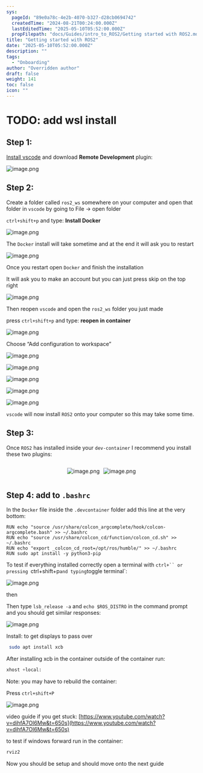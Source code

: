 ```yaml
---
sys:
  pageId: "89e0a78c-4e2b-4070-b327-d28cb0694742"
  createdTime: "2024-08-21T00:24:00.000Z"
  lastEditedTime: "2025-05-10T05:52:00.000Z"
  propFilepath: "docs/Guides/intro_to_ROS2/Getting started with ROS2.md"
title: "Getting started with ROS2"
date: "2025-05-10T05:52:00.000Z"
description: ""
tags:
  - "Onboarding"
author: "Overridden author"
draft: false
weight: 141
toc: false
icon: ""
---
```


# TODO: add wsl install

## Step 1:

[Install vscode](https://code.visualstudio.com/download) and download **Remote Development** plugin:

![image.png](https://prod-files-secure.s3.us-west-2.amazonaws.com/d518164a-d88e-44d1-a4ee-3adb3bd8bce0/efb52993-1881-4a40-b95e-6f020334f022/image.png?X-Amz-Algorithm=AWS4-HMAC-SHA256&X-Amz-Content-Sha256=UNSIGNED-PAYLOAD&X-Amz-Credential=ASIAZI2LB466YJIDDMGJ%2F20250613%2Fus-west-2%2Fs3%2Faws4_request&X-Amz-Date=20250613T004252Z&X-Amz-Expires=3600&X-Amz-Security-Token=IQoJb3JpZ2luX2VjEB8aCXVzLXdlc3QtMiJGMEQCIDW8vzG39YViNTlH4NxoDkykQp6yYzdnpoV97r%2FKQhtuAiBJnvekfU2W4anIhYeVV67cWYfPMt%2FY2moZQi8PvJL6uCqIBAj4%2F%2F%2F%2F%2F%2F%2F%2F%2F%2F8BEAAaDDYzNzQyMzE4MzgwNSIMpCo%2BO0%2B%2Fky4oouQZKtwDuiitdLxpRODwQ6Lb0SZDpxnAcm5HxbItl4%2FSWr%2FIYQtCeXHFD402GI2ZiKWGtAS61Xk08eykOoQHDz1LOrK99xaCe2231fBlyjmVHOXRSWYYfcvrzyCq68Sm%2BX%2FZDUeUjWed0XtDePDxWUm%2BHcpWdhkcxnYbQ6l4X4LEet4j5cPARJzQ%2BJfqOJPru%2F2x5CkpZi3ii0VtuhuWJ5t%2Bo1BvHefAeQQqYc%2Fxa6wx9HR68Y%2BRar1F%2F4JLCMtG%2BC9kE1vGm351aHmcJ%2BsD6AUH7FczWQ64lqQ3cERak%2Fv2Sck%2FvbziD4EFY6nwqgz3XOApSRi3ARezrqfT%2FHEm%2F%2FusPZf1dBtx7fZv9fe27Hp9Dyd4UAdsmRTroqEygzZdbV%2B51XTcnGP1miv1Uvi%2FPXLt0%2Fz0PogTj8GdUfWpUHjvGRlDoCjV50eAt83ZHCxrl26cmbhSomkwQMYen0DQCi1%2FyXppLhNWr1b%2Bfkm51UouKC%2FeUX0xO3gdl5cXJABoih%2FkfUfIarqjbgR2fMyKW9Ag2HKPJsWWJynv0i71GpHXIuEpV48uYPrXgbEMJz0dOAqhgKf99KvfvElkM53bLGPPhVoxnQT2m9T4XL1DfzpwUHT5Cerpi5OEMOJ3fFaNx88w1butwgY6pgEKpdb5yqP7tBvw8y1gaCjPucpg9tJOAhQyP0CzRtxDuH6Ucu37AOy2DRWNq7WY8z9PEJrqm1am0qeainSuU%2B3PWN4N3ijsd9AGR8NxOX2hbvVSldzDghVmf%2B593%2FGDx5qj3UKLHTz2ygYX5vij4KXlK%2BQILHfGmzKF699yPvmBQidEdhycKUoLfwW4pol7Sz%2B09UWAAPhh8BgCbZUBtIS1Ff8Hqmtg&X-Amz-Signature=cc6069e76cf6d270d26cd6cc68dee93a53efca438a3c1d3e98d54f3ec90c798a&X-Amz-SignedHeaders=host&x-amz-checksum-mode=ENABLED&x-id=GetObject)

## Step 2:

Create a folder called `ros2_ws` somewhere on your computer and open that folder in `vscode` by going to File → open folder 

`ctrl+shift+p` and type: **Install Docker**

![image.png](https://prod-files-secure.s3.us-west-2.amazonaws.com/d518164a-d88e-44d1-a4ee-3adb3bd8bce0/2269dc0e-1cd5-47ff-bceb-c04ad9b2eab0/image.png?X-Amz-Algorithm=AWS4-HMAC-SHA256&X-Amz-Content-Sha256=UNSIGNED-PAYLOAD&X-Amz-Credential=ASIAZI2LB466YJIDDMGJ%2F20250613%2Fus-west-2%2Fs3%2Faws4_request&X-Amz-Date=20250613T004252Z&X-Amz-Expires=3600&X-Amz-Security-Token=IQoJb3JpZ2luX2VjEB8aCXVzLXdlc3QtMiJGMEQCIDW8vzG39YViNTlH4NxoDkykQp6yYzdnpoV97r%2FKQhtuAiBJnvekfU2W4anIhYeVV67cWYfPMt%2FY2moZQi8PvJL6uCqIBAj4%2F%2F%2F%2F%2F%2F%2F%2F%2F%2F8BEAAaDDYzNzQyMzE4MzgwNSIMpCo%2BO0%2B%2Fky4oouQZKtwDuiitdLxpRODwQ6Lb0SZDpxnAcm5HxbItl4%2FSWr%2FIYQtCeXHFD402GI2ZiKWGtAS61Xk08eykOoQHDz1LOrK99xaCe2231fBlyjmVHOXRSWYYfcvrzyCq68Sm%2BX%2FZDUeUjWed0XtDePDxWUm%2BHcpWdhkcxnYbQ6l4X4LEet4j5cPARJzQ%2BJfqOJPru%2F2x5CkpZi3ii0VtuhuWJ5t%2Bo1BvHefAeQQqYc%2Fxa6wx9HR68Y%2BRar1F%2F4JLCMtG%2BC9kE1vGm351aHmcJ%2BsD6AUH7FczWQ64lqQ3cERak%2Fv2Sck%2FvbziD4EFY6nwqgz3XOApSRi3ARezrqfT%2FHEm%2F%2FusPZf1dBtx7fZv9fe27Hp9Dyd4UAdsmRTroqEygzZdbV%2B51XTcnGP1miv1Uvi%2FPXLt0%2Fz0PogTj8GdUfWpUHjvGRlDoCjV50eAt83ZHCxrl26cmbhSomkwQMYen0DQCi1%2FyXppLhNWr1b%2Bfkm51UouKC%2FeUX0xO3gdl5cXJABoih%2FkfUfIarqjbgR2fMyKW9Ag2HKPJsWWJynv0i71GpHXIuEpV48uYPrXgbEMJz0dOAqhgKf99KvfvElkM53bLGPPhVoxnQT2m9T4XL1DfzpwUHT5Cerpi5OEMOJ3fFaNx88w1butwgY6pgEKpdb5yqP7tBvw8y1gaCjPucpg9tJOAhQyP0CzRtxDuH6Ucu37AOy2DRWNq7WY8z9PEJrqm1am0qeainSuU%2B3PWN4N3ijsd9AGR8NxOX2hbvVSldzDghVmf%2B593%2FGDx5qj3UKLHTz2ygYX5vij4KXlK%2BQILHfGmzKF699yPvmBQidEdhycKUoLfwW4pol7Sz%2B09UWAAPhh8BgCbZUBtIS1Ff8Hqmtg&X-Amz-Signature=a852146164defdcc93f047c4309b965c795e531fa055fc526602a812d2f59c49&X-Amz-SignedHeaders=host&x-amz-checksum-mode=ENABLED&x-id=GetObject)

The `Docker` install will take sometime and at the end it will ask you to restart

![image.png](https://prod-files-secure.s3.us-west-2.amazonaws.com/d518164a-d88e-44d1-a4ee-3adb3bd8bce0/ed233f78-be33-4b1f-b89c-9c346c0e961e/image.png?X-Amz-Algorithm=AWS4-HMAC-SHA256&X-Amz-Content-Sha256=UNSIGNED-PAYLOAD&X-Amz-Credential=ASIAZI2LB466YJIDDMGJ%2F20250613%2Fus-west-2%2Fs3%2Faws4_request&X-Amz-Date=20250613T004252Z&X-Amz-Expires=3600&X-Amz-Security-Token=IQoJb3JpZ2luX2VjEB8aCXVzLXdlc3QtMiJGMEQCIDW8vzG39YViNTlH4NxoDkykQp6yYzdnpoV97r%2FKQhtuAiBJnvekfU2W4anIhYeVV67cWYfPMt%2FY2moZQi8PvJL6uCqIBAj4%2F%2F%2F%2F%2F%2F%2F%2F%2F%2F8BEAAaDDYzNzQyMzE4MzgwNSIMpCo%2BO0%2B%2Fky4oouQZKtwDuiitdLxpRODwQ6Lb0SZDpxnAcm5HxbItl4%2FSWr%2FIYQtCeXHFD402GI2ZiKWGtAS61Xk08eykOoQHDz1LOrK99xaCe2231fBlyjmVHOXRSWYYfcvrzyCq68Sm%2BX%2FZDUeUjWed0XtDePDxWUm%2BHcpWdhkcxnYbQ6l4X4LEet4j5cPARJzQ%2BJfqOJPru%2F2x5CkpZi3ii0VtuhuWJ5t%2Bo1BvHefAeQQqYc%2Fxa6wx9HR68Y%2BRar1F%2F4JLCMtG%2BC9kE1vGm351aHmcJ%2BsD6AUH7FczWQ64lqQ3cERak%2Fv2Sck%2FvbziD4EFY6nwqgz3XOApSRi3ARezrqfT%2FHEm%2F%2FusPZf1dBtx7fZv9fe27Hp9Dyd4UAdsmRTroqEygzZdbV%2B51XTcnGP1miv1Uvi%2FPXLt0%2Fz0PogTj8GdUfWpUHjvGRlDoCjV50eAt83ZHCxrl26cmbhSomkwQMYen0DQCi1%2FyXppLhNWr1b%2Bfkm51UouKC%2FeUX0xO3gdl5cXJABoih%2FkfUfIarqjbgR2fMyKW9Ag2HKPJsWWJynv0i71GpHXIuEpV48uYPrXgbEMJz0dOAqhgKf99KvfvElkM53bLGPPhVoxnQT2m9T4XL1DfzpwUHT5Cerpi5OEMOJ3fFaNx88w1butwgY6pgEKpdb5yqP7tBvw8y1gaCjPucpg9tJOAhQyP0CzRtxDuH6Ucu37AOy2DRWNq7WY8z9PEJrqm1am0qeainSuU%2B3PWN4N3ijsd9AGR8NxOX2hbvVSldzDghVmf%2B593%2FGDx5qj3UKLHTz2ygYX5vij4KXlK%2BQILHfGmzKF699yPvmBQidEdhycKUoLfwW4pol7Sz%2B09UWAAPhh8BgCbZUBtIS1Ff8Hqmtg&X-Amz-Signature=7518f97c086562c96ac61b849a82e648678dcc980de287821357326c4f8b1a20&X-Amz-SignedHeaders=host&x-amz-checksum-mode=ENABLED&x-id=GetObject)

Once you restart open `Docker` and finish the installation

It will ask you to make an account but you can just press skip on the top right

![image.png](https://prod-files-secure.s3.us-west-2.amazonaws.com/d518164a-d88e-44d1-a4ee-3adb3bd8bce0/21010ad9-1659-4fd9-9f59-9932a09b2a3d/image.png?X-Amz-Algorithm=AWS4-HMAC-SHA256&X-Amz-Content-Sha256=UNSIGNED-PAYLOAD&X-Amz-Credential=ASIAZI2LB466YJIDDMGJ%2F20250613%2Fus-west-2%2Fs3%2Faws4_request&X-Amz-Date=20250613T004252Z&X-Amz-Expires=3600&X-Amz-Security-Token=IQoJb3JpZ2luX2VjEB8aCXVzLXdlc3QtMiJGMEQCIDW8vzG39YViNTlH4NxoDkykQp6yYzdnpoV97r%2FKQhtuAiBJnvekfU2W4anIhYeVV67cWYfPMt%2FY2moZQi8PvJL6uCqIBAj4%2F%2F%2F%2F%2F%2F%2F%2F%2F%2F8BEAAaDDYzNzQyMzE4MzgwNSIMpCo%2BO0%2B%2Fky4oouQZKtwDuiitdLxpRODwQ6Lb0SZDpxnAcm5HxbItl4%2FSWr%2FIYQtCeXHFD402GI2ZiKWGtAS61Xk08eykOoQHDz1LOrK99xaCe2231fBlyjmVHOXRSWYYfcvrzyCq68Sm%2BX%2FZDUeUjWed0XtDePDxWUm%2BHcpWdhkcxnYbQ6l4X4LEet4j5cPARJzQ%2BJfqOJPru%2F2x5CkpZi3ii0VtuhuWJ5t%2Bo1BvHefAeQQqYc%2Fxa6wx9HR68Y%2BRar1F%2F4JLCMtG%2BC9kE1vGm351aHmcJ%2BsD6AUH7FczWQ64lqQ3cERak%2Fv2Sck%2FvbziD4EFY6nwqgz3XOApSRi3ARezrqfT%2FHEm%2F%2FusPZf1dBtx7fZv9fe27Hp9Dyd4UAdsmRTroqEygzZdbV%2B51XTcnGP1miv1Uvi%2FPXLt0%2Fz0PogTj8GdUfWpUHjvGRlDoCjV50eAt83ZHCxrl26cmbhSomkwQMYen0DQCi1%2FyXppLhNWr1b%2Bfkm51UouKC%2FeUX0xO3gdl5cXJABoih%2FkfUfIarqjbgR2fMyKW9Ag2HKPJsWWJynv0i71GpHXIuEpV48uYPrXgbEMJz0dOAqhgKf99KvfvElkM53bLGPPhVoxnQT2m9T4XL1DfzpwUHT5Cerpi5OEMOJ3fFaNx88w1butwgY6pgEKpdb5yqP7tBvw8y1gaCjPucpg9tJOAhQyP0CzRtxDuH6Ucu37AOy2DRWNq7WY8z9PEJrqm1am0qeainSuU%2B3PWN4N3ijsd9AGR8NxOX2hbvVSldzDghVmf%2B593%2FGDx5qj3UKLHTz2ygYX5vij4KXlK%2BQILHfGmzKF699yPvmBQidEdhycKUoLfwW4pol7Sz%2B09UWAAPhh8BgCbZUBtIS1Ff8Hqmtg&X-Amz-Signature=3757c25acc6002dcec3d5c0301e1621cd423b1c83e9e0a82be02a6b7993d6ca9&X-Amz-SignedHeaders=host&x-amz-checksum-mode=ENABLED&x-id=GetObject)

Then reopen `vscode` and open the `ros2_ws` folder you just made

press `ctrl+shift+p` and type: **reopen in container**

![image.png](https://prod-files-secure.s3.us-west-2.amazonaws.com/d518164a-d88e-44d1-a4ee-3adb3bd8bce0/4e93b8c2-41ad-488c-8095-c74205196118/image.png?X-Amz-Algorithm=AWS4-HMAC-SHA256&X-Amz-Content-Sha256=UNSIGNED-PAYLOAD&X-Amz-Credential=ASIAZI2LB466YJIDDMGJ%2F20250613%2Fus-west-2%2Fs3%2Faws4_request&X-Amz-Date=20250613T004252Z&X-Amz-Expires=3600&X-Amz-Security-Token=IQoJb3JpZ2luX2VjEB8aCXVzLXdlc3QtMiJGMEQCIDW8vzG39YViNTlH4NxoDkykQp6yYzdnpoV97r%2FKQhtuAiBJnvekfU2W4anIhYeVV67cWYfPMt%2FY2moZQi8PvJL6uCqIBAj4%2F%2F%2F%2F%2F%2F%2F%2F%2F%2F8BEAAaDDYzNzQyMzE4MzgwNSIMpCo%2BO0%2B%2Fky4oouQZKtwDuiitdLxpRODwQ6Lb0SZDpxnAcm5HxbItl4%2FSWr%2FIYQtCeXHFD402GI2ZiKWGtAS61Xk08eykOoQHDz1LOrK99xaCe2231fBlyjmVHOXRSWYYfcvrzyCq68Sm%2BX%2FZDUeUjWed0XtDePDxWUm%2BHcpWdhkcxnYbQ6l4X4LEet4j5cPARJzQ%2BJfqOJPru%2F2x5CkpZi3ii0VtuhuWJ5t%2Bo1BvHefAeQQqYc%2Fxa6wx9HR68Y%2BRar1F%2F4JLCMtG%2BC9kE1vGm351aHmcJ%2BsD6AUH7FczWQ64lqQ3cERak%2Fv2Sck%2FvbziD4EFY6nwqgz3XOApSRi3ARezrqfT%2FHEm%2F%2FusPZf1dBtx7fZv9fe27Hp9Dyd4UAdsmRTroqEygzZdbV%2B51XTcnGP1miv1Uvi%2FPXLt0%2Fz0PogTj8GdUfWpUHjvGRlDoCjV50eAt83ZHCxrl26cmbhSomkwQMYen0DQCi1%2FyXppLhNWr1b%2Bfkm51UouKC%2FeUX0xO3gdl5cXJABoih%2FkfUfIarqjbgR2fMyKW9Ag2HKPJsWWJynv0i71GpHXIuEpV48uYPrXgbEMJz0dOAqhgKf99KvfvElkM53bLGPPhVoxnQT2m9T4XL1DfzpwUHT5Cerpi5OEMOJ3fFaNx88w1butwgY6pgEKpdb5yqP7tBvw8y1gaCjPucpg9tJOAhQyP0CzRtxDuH6Ucu37AOy2DRWNq7WY8z9PEJrqm1am0qeainSuU%2B3PWN4N3ijsd9AGR8NxOX2hbvVSldzDghVmf%2B593%2FGDx5qj3UKLHTz2ygYX5vij4KXlK%2BQILHfGmzKF699yPvmBQidEdhycKUoLfwW4pol7Sz%2B09UWAAPhh8BgCbZUBtIS1Ff8Hqmtg&X-Amz-Signature=226012477827ff7f2eb38cbafde40015d630c39a77cd346104b1a4afe134d46a&X-Amz-SignedHeaders=host&x-amz-checksum-mode=ENABLED&x-id=GetObject)

Choose “Add configuration to workspace”

![image.png](https://prod-files-secure.s3.us-west-2.amazonaws.com/d518164a-d88e-44d1-a4ee-3adb3bd8bce0/9560b282-5060-4989-ba37-97e7b2c22476/image.png?X-Amz-Algorithm=AWS4-HMAC-SHA256&X-Amz-Content-Sha256=UNSIGNED-PAYLOAD&X-Amz-Credential=ASIAZI2LB466YJIDDMGJ%2F20250613%2Fus-west-2%2Fs3%2Faws4_request&X-Amz-Date=20250613T004252Z&X-Amz-Expires=3600&X-Amz-Security-Token=IQoJb3JpZ2luX2VjEB8aCXVzLXdlc3QtMiJGMEQCIDW8vzG39YViNTlH4NxoDkykQp6yYzdnpoV97r%2FKQhtuAiBJnvekfU2W4anIhYeVV67cWYfPMt%2FY2moZQi8PvJL6uCqIBAj4%2F%2F%2F%2F%2F%2F%2F%2F%2F%2F8BEAAaDDYzNzQyMzE4MzgwNSIMpCo%2BO0%2B%2Fky4oouQZKtwDuiitdLxpRODwQ6Lb0SZDpxnAcm5HxbItl4%2FSWr%2FIYQtCeXHFD402GI2ZiKWGtAS61Xk08eykOoQHDz1LOrK99xaCe2231fBlyjmVHOXRSWYYfcvrzyCq68Sm%2BX%2FZDUeUjWed0XtDePDxWUm%2BHcpWdhkcxnYbQ6l4X4LEet4j5cPARJzQ%2BJfqOJPru%2F2x5CkpZi3ii0VtuhuWJ5t%2Bo1BvHefAeQQqYc%2Fxa6wx9HR68Y%2BRar1F%2F4JLCMtG%2BC9kE1vGm351aHmcJ%2BsD6AUH7FczWQ64lqQ3cERak%2Fv2Sck%2FvbziD4EFY6nwqgz3XOApSRi3ARezrqfT%2FHEm%2F%2FusPZf1dBtx7fZv9fe27Hp9Dyd4UAdsmRTroqEygzZdbV%2B51XTcnGP1miv1Uvi%2FPXLt0%2Fz0PogTj8GdUfWpUHjvGRlDoCjV50eAt83ZHCxrl26cmbhSomkwQMYen0DQCi1%2FyXppLhNWr1b%2Bfkm51UouKC%2FeUX0xO3gdl5cXJABoih%2FkfUfIarqjbgR2fMyKW9Ag2HKPJsWWJynv0i71GpHXIuEpV48uYPrXgbEMJz0dOAqhgKf99KvfvElkM53bLGPPhVoxnQT2m9T4XL1DfzpwUHT5Cerpi5OEMOJ3fFaNx88w1butwgY6pgEKpdb5yqP7tBvw8y1gaCjPucpg9tJOAhQyP0CzRtxDuH6Ucu37AOy2DRWNq7WY8z9PEJrqm1am0qeainSuU%2B3PWN4N3ijsd9AGR8NxOX2hbvVSldzDghVmf%2B593%2FGDx5qj3UKLHTz2ygYX5vij4KXlK%2BQILHfGmzKF699yPvmBQidEdhycKUoLfwW4pol7Sz%2B09UWAAPhh8BgCbZUBtIS1Ff8Hqmtg&X-Amz-Signature=9d1570c1cdb20ace73c16c8f884c455a1007b8df0b29e27e65e6cf334dcb57da&X-Amz-SignedHeaders=host&x-amz-checksum-mode=ENABLED&x-id=GetObject)

![image.png](https://prod-files-secure.s3.us-west-2.amazonaws.com/d518164a-d88e-44d1-a4ee-3adb3bd8bce0/2ee63f81-886b-48e8-a553-dc6e5eac99e4/image.png?X-Amz-Algorithm=AWS4-HMAC-SHA256&X-Amz-Content-Sha256=UNSIGNED-PAYLOAD&X-Amz-Credential=ASIAZI2LB466YJIDDMGJ%2F20250613%2Fus-west-2%2Fs3%2Faws4_request&X-Amz-Date=20250613T004252Z&X-Amz-Expires=3600&X-Amz-Security-Token=IQoJb3JpZ2luX2VjEB8aCXVzLXdlc3QtMiJGMEQCIDW8vzG39YViNTlH4NxoDkykQp6yYzdnpoV97r%2FKQhtuAiBJnvekfU2W4anIhYeVV67cWYfPMt%2FY2moZQi8PvJL6uCqIBAj4%2F%2F%2F%2F%2F%2F%2F%2F%2F%2F8BEAAaDDYzNzQyMzE4MzgwNSIMpCo%2BO0%2B%2Fky4oouQZKtwDuiitdLxpRODwQ6Lb0SZDpxnAcm5HxbItl4%2FSWr%2FIYQtCeXHFD402GI2ZiKWGtAS61Xk08eykOoQHDz1LOrK99xaCe2231fBlyjmVHOXRSWYYfcvrzyCq68Sm%2BX%2FZDUeUjWed0XtDePDxWUm%2BHcpWdhkcxnYbQ6l4X4LEet4j5cPARJzQ%2BJfqOJPru%2F2x5CkpZi3ii0VtuhuWJ5t%2Bo1BvHefAeQQqYc%2Fxa6wx9HR68Y%2BRar1F%2F4JLCMtG%2BC9kE1vGm351aHmcJ%2BsD6AUH7FczWQ64lqQ3cERak%2Fv2Sck%2FvbziD4EFY6nwqgz3XOApSRi3ARezrqfT%2FHEm%2F%2FusPZf1dBtx7fZv9fe27Hp9Dyd4UAdsmRTroqEygzZdbV%2B51XTcnGP1miv1Uvi%2FPXLt0%2Fz0PogTj8GdUfWpUHjvGRlDoCjV50eAt83ZHCxrl26cmbhSomkwQMYen0DQCi1%2FyXppLhNWr1b%2Bfkm51UouKC%2FeUX0xO3gdl5cXJABoih%2FkfUfIarqjbgR2fMyKW9Ag2HKPJsWWJynv0i71GpHXIuEpV48uYPrXgbEMJz0dOAqhgKf99KvfvElkM53bLGPPhVoxnQT2m9T4XL1DfzpwUHT5Cerpi5OEMOJ3fFaNx88w1butwgY6pgEKpdb5yqP7tBvw8y1gaCjPucpg9tJOAhQyP0CzRtxDuH6Ucu37AOy2DRWNq7WY8z9PEJrqm1am0qeainSuU%2B3PWN4N3ijsd9AGR8NxOX2hbvVSldzDghVmf%2B593%2FGDx5qj3UKLHTz2ygYX5vij4KXlK%2BQILHfGmzKF699yPvmBQidEdhycKUoLfwW4pol7Sz%2B09UWAAPhh8BgCbZUBtIS1Ff8Hqmtg&X-Amz-Signature=7a7cd2bfa991959266e489d443eb37c2d221202c0422f73de1f70ce71ea9e6f6&X-Amz-SignedHeaders=host&x-amz-checksum-mode=ENABLED&x-id=GetObject)

![image.png](https://prod-files-secure.s3.us-west-2.amazonaws.com/d518164a-d88e-44d1-a4ee-3adb3bd8bce0/ae1580b2-b048-407e-aed9-b584224a7a04/image.png?X-Amz-Algorithm=AWS4-HMAC-SHA256&X-Amz-Content-Sha256=UNSIGNED-PAYLOAD&X-Amz-Credential=ASIAZI2LB466YJIDDMGJ%2F20250613%2Fus-west-2%2Fs3%2Faws4_request&X-Amz-Date=20250613T004252Z&X-Amz-Expires=3600&X-Amz-Security-Token=IQoJb3JpZ2luX2VjEB8aCXVzLXdlc3QtMiJGMEQCIDW8vzG39YViNTlH4NxoDkykQp6yYzdnpoV97r%2FKQhtuAiBJnvekfU2W4anIhYeVV67cWYfPMt%2FY2moZQi8PvJL6uCqIBAj4%2F%2F%2F%2F%2F%2F%2F%2F%2F%2F8BEAAaDDYzNzQyMzE4MzgwNSIMpCo%2BO0%2B%2Fky4oouQZKtwDuiitdLxpRODwQ6Lb0SZDpxnAcm5HxbItl4%2FSWr%2FIYQtCeXHFD402GI2ZiKWGtAS61Xk08eykOoQHDz1LOrK99xaCe2231fBlyjmVHOXRSWYYfcvrzyCq68Sm%2BX%2FZDUeUjWed0XtDePDxWUm%2BHcpWdhkcxnYbQ6l4X4LEet4j5cPARJzQ%2BJfqOJPru%2F2x5CkpZi3ii0VtuhuWJ5t%2Bo1BvHefAeQQqYc%2Fxa6wx9HR68Y%2BRar1F%2F4JLCMtG%2BC9kE1vGm351aHmcJ%2BsD6AUH7FczWQ64lqQ3cERak%2Fv2Sck%2FvbziD4EFY6nwqgz3XOApSRi3ARezrqfT%2FHEm%2F%2FusPZf1dBtx7fZv9fe27Hp9Dyd4UAdsmRTroqEygzZdbV%2B51XTcnGP1miv1Uvi%2FPXLt0%2Fz0PogTj8GdUfWpUHjvGRlDoCjV50eAt83ZHCxrl26cmbhSomkwQMYen0DQCi1%2FyXppLhNWr1b%2Bfkm51UouKC%2FeUX0xO3gdl5cXJABoih%2FkfUfIarqjbgR2fMyKW9Ag2HKPJsWWJynv0i71GpHXIuEpV48uYPrXgbEMJz0dOAqhgKf99KvfvElkM53bLGPPhVoxnQT2m9T4XL1DfzpwUHT5Cerpi5OEMOJ3fFaNx88w1butwgY6pgEKpdb5yqP7tBvw8y1gaCjPucpg9tJOAhQyP0CzRtxDuH6Ucu37AOy2DRWNq7WY8z9PEJrqm1am0qeainSuU%2B3PWN4N3ijsd9AGR8NxOX2hbvVSldzDghVmf%2B593%2FGDx5qj3UKLHTz2ygYX5vij4KXlK%2BQILHfGmzKF699yPvmBQidEdhycKUoLfwW4pol7Sz%2B09UWAAPhh8BgCbZUBtIS1Ff8Hqmtg&X-Amz-Signature=3fb91ba9352ccc12dabd0c5bfcfa80ad37872d6dde306b3f52f49e97502f04d3&X-Amz-SignedHeaders=host&x-amz-checksum-mode=ENABLED&x-id=GetObject)

![image.png](https://prod-files-secure.s3.us-west-2.amazonaws.com/d518164a-d88e-44d1-a4ee-3adb3bd8bce0/53255b28-f75e-430f-b9e3-c0ac8577e42b/image.png?X-Amz-Algorithm=AWS4-HMAC-SHA256&X-Amz-Content-Sha256=UNSIGNED-PAYLOAD&X-Amz-Credential=ASIAZI2LB466YJIDDMGJ%2F20250613%2Fus-west-2%2Fs3%2Faws4_request&X-Amz-Date=20250613T004252Z&X-Amz-Expires=3600&X-Amz-Security-Token=IQoJb3JpZ2luX2VjEB8aCXVzLXdlc3QtMiJGMEQCIDW8vzG39YViNTlH4NxoDkykQp6yYzdnpoV97r%2FKQhtuAiBJnvekfU2W4anIhYeVV67cWYfPMt%2FY2moZQi8PvJL6uCqIBAj4%2F%2F%2F%2F%2F%2F%2F%2F%2F%2F8BEAAaDDYzNzQyMzE4MzgwNSIMpCo%2BO0%2B%2Fky4oouQZKtwDuiitdLxpRODwQ6Lb0SZDpxnAcm5HxbItl4%2FSWr%2FIYQtCeXHFD402GI2ZiKWGtAS61Xk08eykOoQHDz1LOrK99xaCe2231fBlyjmVHOXRSWYYfcvrzyCq68Sm%2BX%2FZDUeUjWed0XtDePDxWUm%2BHcpWdhkcxnYbQ6l4X4LEet4j5cPARJzQ%2BJfqOJPru%2F2x5CkpZi3ii0VtuhuWJ5t%2Bo1BvHefAeQQqYc%2Fxa6wx9HR68Y%2BRar1F%2F4JLCMtG%2BC9kE1vGm351aHmcJ%2BsD6AUH7FczWQ64lqQ3cERak%2Fv2Sck%2FvbziD4EFY6nwqgz3XOApSRi3ARezrqfT%2FHEm%2F%2FusPZf1dBtx7fZv9fe27Hp9Dyd4UAdsmRTroqEygzZdbV%2B51XTcnGP1miv1Uvi%2FPXLt0%2Fz0PogTj8GdUfWpUHjvGRlDoCjV50eAt83ZHCxrl26cmbhSomkwQMYen0DQCi1%2FyXppLhNWr1b%2Bfkm51UouKC%2FeUX0xO3gdl5cXJABoih%2FkfUfIarqjbgR2fMyKW9Ag2HKPJsWWJynv0i71GpHXIuEpV48uYPrXgbEMJz0dOAqhgKf99KvfvElkM53bLGPPhVoxnQT2m9T4XL1DfzpwUHT5Cerpi5OEMOJ3fFaNx88w1butwgY6pgEKpdb5yqP7tBvw8y1gaCjPucpg9tJOAhQyP0CzRtxDuH6Ucu37AOy2DRWNq7WY8z9PEJrqm1am0qeainSuU%2B3PWN4N3ijsd9AGR8NxOX2hbvVSldzDghVmf%2B593%2FGDx5qj3UKLHTz2ygYX5vij4KXlK%2BQILHfGmzKF699yPvmBQidEdhycKUoLfwW4pol7Sz%2B09UWAAPhh8BgCbZUBtIS1Ff8Hqmtg&X-Amz-Signature=c5c7e650361a4825ded3a24e0e4fb06685f8102598d786036733f67951c9b105&X-Amz-SignedHeaders=host&x-amz-checksum-mode=ENABLED&x-id=GetObject)

![image.png](https://prod-files-secure.s3.us-west-2.amazonaws.com/d518164a-d88e-44d1-a4ee-3adb3bd8bce0/7c562767-5af9-4ffb-97d1-327bcdf4ee00/image.png?X-Amz-Algorithm=AWS4-HMAC-SHA256&X-Amz-Content-Sha256=UNSIGNED-PAYLOAD&X-Amz-Credential=ASIAZI2LB466YJIDDMGJ%2F20250613%2Fus-west-2%2Fs3%2Faws4_request&X-Amz-Date=20250613T004252Z&X-Amz-Expires=3600&X-Amz-Security-Token=IQoJb3JpZ2luX2VjEB8aCXVzLXdlc3QtMiJGMEQCIDW8vzG39YViNTlH4NxoDkykQp6yYzdnpoV97r%2FKQhtuAiBJnvekfU2W4anIhYeVV67cWYfPMt%2FY2moZQi8PvJL6uCqIBAj4%2F%2F%2F%2F%2F%2F%2F%2F%2F%2F8BEAAaDDYzNzQyMzE4MzgwNSIMpCo%2BO0%2B%2Fky4oouQZKtwDuiitdLxpRODwQ6Lb0SZDpxnAcm5HxbItl4%2FSWr%2FIYQtCeXHFD402GI2ZiKWGtAS61Xk08eykOoQHDz1LOrK99xaCe2231fBlyjmVHOXRSWYYfcvrzyCq68Sm%2BX%2FZDUeUjWed0XtDePDxWUm%2BHcpWdhkcxnYbQ6l4X4LEet4j5cPARJzQ%2BJfqOJPru%2F2x5CkpZi3ii0VtuhuWJ5t%2Bo1BvHefAeQQqYc%2Fxa6wx9HR68Y%2BRar1F%2F4JLCMtG%2BC9kE1vGm351aHmcJ%2BsD6AUH7FczWQ64lqQ3cERak%2Fv2Sck%2FvbziD4EFY6nwqgz3XOApSRi3ARezrqfT%2FHEm%2F%2FusPZf1dBtx7fZv9fe27Hp9Dyd4UAdsmRTroqEygzZdbV%2B51XTcnGP1miv1Uvi%2FPXLt0%2Fz0PogTj8GdUfWpUHjvGRlDoCjV50eAt83ZHCxrl26cmbhSomkwQMYen0DQCi1%2FyXppLhNWr1b%2Bfkm51UouKC%2FeUX0xO3gdl5cXJABoih%2FkfUfIarqjbgR2fMyKW9Ag2HKPJsWWJynv0i71GpHXIuEpV48uYPrXgbEMJz0dOAqhgKf99KvfvElkM53bLGPPhVoxnQT2m9T4XL1DfzpwUHT5Cerpi5OEMOJ3fFaNx88w1butwgY6pgEKpdb5yqP7tBvw8y1gaCjPucpg9tJOAhQyP0CzRtxDuH6Ucu37AOy2DRWNq7WY8z9PEJrqm1am0qeainSuU%2B3PWN4N3ijsd9AGR8NxOX2hbvVSldzDghVmf%2B593%2FGDx5qj3UKLHTz2ygYX5vij4KXlK%2BQILHfGmzKF699yPvmBQidEdhycKUoLfwW4pol7Sz%2B09UWAAPhh8BgCbZUBtIS1Ff8Hqmtg&X-Amz-Signature=b3db8afe9c6c474da09bf98a23398e358289b5ff9cdcdb3c3bde261ead169f3e&X-Amz-SignedHeaders=host&x-amz-checksum-mode=ENABLED&x-id=GetObject)

`vscode` will now install `ROS2` onto your computer so this may take some time.

## Step 3:

Once `ROS2` has installed inside your `dev-container` I recommend you install these two plugins:

<div style="display: flex;flex-direction: row; column-gap:10px; max-width: 630px;justify-content: center;">
<div>

![image.png](https://prod-files-secure.s3.us-west-2.amazonaws.com/d518164a-d88e-44d1-a4ee-3adb3bd8bce0/3fc3d550-5a54-4ba1-ba6b-faa01cdb7369/image.png?X-Amz-Algorithm=AWS4-HMAC-SHA256&X-Amz-Content-Sha256=UNSIGNED-PAYLOAD&X-Amz-Credential=ASIAZI2LB466722GHGR3%2F20250613%2Fus-west-2%2Fs3%2Faws4_request&X-Amz-Date=20250613T004255Z&X-Amz-Expires=3600&X-Amz-Security-Token=IQoJb3JpZ2luX2VjEB8aCXVzLXdlc3QtMiJHMEUCIQCtz1AUBEz0SDSeg7AdiGbJaX1k47kR%2BFNGJJm6ACyIQgIgNS3N9wWaTr6UK5q5qxeBOkTUemWVF%2BG4E4N7a5%2FbY3YqiAQI%2BP%2F%2F%2F%2F%2F%2F%2F%2F%2F%2FARAAGgw2Mzc0MjMxODM4MDUiDOMd7WZMpLjTZHwIXCrcAyA%2FUNW%2BO8WOIJ9fWw8L3oGsKC6oF0UdC%2Ffuqq1A6knZwePjYdclp2Cz1XaObCr5LiXMfSPqClRMxGmMeJMqs9sLLMh3xjY%2B97K5k8So8Q%2F7sUuk3i53RBw4SbpN5riRAaXmwZVcEsUa%2B130HaZj4TnuVhdVJK4VwEjSAHzWNqB61v5YAVXhyH0vMJAoofit1IUUhx5VRgWc7BZS3KskrLHNwyBNECqyEovTKuxnA%2FrFqPA%2FxgowM1YYv3UmbCLkEHXAyMfzG2Mc915W%2BGnEuX2gHIfN3LExkoAbj4ahQm4CgGE1LUlfJ8zc3TMn8DEhwTzz2vY3PdZe0uTa9cHXVMsaZ3mlKEsLOyjgjFBvak%2BlbIgEJ6qazD%2FTVhiPsdHHzRcNN%2FtxWsnTxFWz7siKhKIRcwk%2FLbpf%2Fd%2B3s%2BfZ%2BXc58S5gBipTrZ27ahQnvRvLuGxsmshbmLg9%2B6M1fSI%2FGe5meb78Q98Y6BZ2AjzQRFWjzMHxsseqkqHi3KWMIAE0dJdhgEK%2Botuxs0rRDg82tMBSB5A7KnQC6LxHEJL%2B%2FEGSqjCgGtLmO59piTxP7rbzUrzL3aONW9eI5uVPMbN3IPV%2BcpTh4mwc7TU5AHLEY6ut0UJcjNmkHQw%2BRK6xMLi4rcIGOqUBiQwZp4uC10dII%2FaYgI2XxE9wm1e8XWtyaoUP3wFjtvTcg9KUN%2BeiCvTn%2BUrLOlIUw0qxeVBx7D9I%2F08rUBjsqFlFn2HRcUKA7Oz4j8pUOl4xDCeH5wZox%2BqEP7nki2cT4rqJC%2FOcZVTwudpdUT3I3%2BzgKKgH43FHRwIrwg1yKKK8d2%2BFYvFbRy5sKeXQ4b%2FYkakSpZ01HsZ1%2FW9h1xmVzeKLedAA&X-Amz-Signature=8347f14dbc92e2c9a31ee9959f08548343d9394c5c59cd59feb83cc2e4e51647&X-Amz-SignedHeaders=host&x-amz-checksum-mode=ENABLED&x-id=GetObject)

</div>
<div>

![image.png](https://prod-files-secure.s3.us-west-2.amazonaws.com/d518164a-d88e-44d1-a4ee-3adb3bd8bce0/d994cc66-13c2-4093-a5a3-f84cf4601a82/image.png?X-Amz-Algorithm=AWS4-HMAC-SHA256&X-Amz-Content-Sha256=UNSIGNED-PAYLOAD&X-Amz-Credential=ASIAZI2LB466VLNSU67T%2F20250613%2Fus-west-2%2Fs3%2Faws4_request&X-Amz-Date=20250613T004257Z&X-Amz-Expires=3600&X-Amz-Security-Token=IQoJb3JpZ2luX2VjEB8aCXVzLXdlc3QtMiJIMEYCIQCG80gmKNbTje6FbQayWQ0Z1xeFDiLil%2Fn5xz7nt4J4bgIhAPP8SEF%2FE8Rq4w7ZJbqddoM16ZIdGEIE5Ygyq26tAGn8KogECPj%2F%2F%2F%2F%2F%2F%2F%2F%2F%2FwEQABoMNjM3NDIzMTgzODA1IgyXy4G5nuPACZmpczwq3AN8cuI9xJHAckPzLifIiVnI4C3A45VZeaF9dl6GDpHVs%2F950qz98qIeOQxIaE95Nu%2FtY5QWSMYCm7y%2BnEcza%2FkBCVELs%2FBRYD4gKxaknNIWEWeTgM1zoYQfmQwTT7t%2B3NMVfOtYJ9fq7A%2BsHexJwFSh7%2B9N%2BzY4L3yk2R%2FaUlDbQp92TQltFUc%2B2oLR9EWRQKNCpOJsnODUBAxF3sgOSmKR3aig%2FZbqq96HJiRm%2FiCRIPMfD1kR1tu04cwLQt8fR92r6iM8orbIbJZEse6lWnGrzx%2FQ5NnkGN3w%2BQ1qPpDUiSf8sbmFsv36ws6njsgLuDGp9cFVvWBYmChEGt7SK47jrQcl7MBdKWV8RLAX%2B9leoWY3g8iRkkF5gn1A3c4VWdfVTAbbQpxHuKOA%2BlLvgT7f7ACjaudUtmaPxQ5woRY%2FC25N7T0ogTnMVq6ank%2FzVG0aenD99Qf5by%2BvcG8pLeUsrifuyEUcx7HyMJSHtWfG9dycMhD5rNDheGNsW2eLesTrGmmC7MBTT44NR8j0OYmZSk8Ve9xcRv%2BAvgUGLn2g%2BfwBTxXLkpjCDmOTeGSSRKZ%2BbRyxUOgWURosBl%2Bqn%2FYNFVCrG1Eb%2FU8cKp2F7PYERfWkEmYPMXN3BheB9TCrua3CBjqkARPgM1aL48cA9%2F8JQk%2Bki13pLj5vLLpuIXt9Hz7WLYjBUqkIO7ZPWZoOzkMDeWzbMgp%2FQJRsuS2LYZI5AIkI5qEu5JRu17pLy9inmh5vNVs2sbPSno%2FQqBXRSrue5GkCR3YqOK8UrABcc5QTunmHJ7Nd1qMnyFydQD1SNy8cIXMGwLA7ehCs0R8GCaDmnQ07OWbexmWgyv1TpQQrabGlLEaK2iBM&X-Amz-Signature=bf482b7b907847afd83415d44c8a041e767ea6143a95cf4f36e48d06b69c9638&X-Amz-SignedHeaders=host&x-amz-checksum-mode=ENABLED&x-id=GetObject)

</div>
</div>

## Step 4: add to `.bashrc`

In the `Docker` file inside the `.devcontainer` folder add this line at the very bottom: 

```docker
RUN echo "source /usr/share/colcon_argcomplete/hook/colcon-argcomplete.bash" >> ~/.bashrc
RUN echo "source /usr/share/colcon_cd/function/colcon_cd.sh" >> ~/.bashrc
RUN echo "export _colcon_cd_root=/opt/ros/humble/" >> ~/.bashrc
RUN sudo apt install -y python3-pip 
```

To test if everything installed correctly open a terminal with `ctrl+`` or pressing `ctrl+shift+p` and typing `toggle terminal`:

![image.png](https://prod-files-secure.s3.us-west-2.amazonaws.com/d518164a-d88e-44d1-a4ee-3adb3bd8bce0/6a4943d8-b04e-4c02-9a58-775f3384d1a5/image.png?X-Amz-Algorithm=AWS4-HMAC-SHA256&X-Amz-Content-Sha256=UNSIGNED-PAYLOAD&X-Amz-Credential=ASIAZI2LB466YJIDDMGJ%2F20250613%2Fus-west-2%2Fs3%2Faws4_request&X-Amz-Date=20250613T004252Z&X-Amz-Expires=3600&X-Amz-Security-Token=IQoJb3JpZ2luX2VjEB8aCXVzLXdlc3QtMiJGMEQCIDW8vzG39YViNTlH4NxoDkykQp6yYzdnpoV97r%2FKQhtuAiBJnvekfU2W4anIhYeVV67cWYfPMt%2FY2moZQi8PvJL6uCqIBAj4%2F%2F%2F%2F%2F%2F%2F%2F%2F%2F8BEAAaDDYzNzQyMzE4MzgwNSIMpCo%2BO0%2B%2Fky4oouQZKtwDuiitdLxpRODwQ6Lb0SZDpxnAcm5HxbItl4%2FSWr%2FIYQtCeXHFD402GI2ZiKWGtAS61Xk08eykOoQHDz1LOrK99xaCe2231fBlyjmVHOXRSWYYfcvrzyCq68Sm%2BX%2FZDUeUjWed0XtDePDxWUm%2BHcpWdhkcxnYbQ6l4X4LEet4j5cPARJzQ%2BJfqOJPru%2F2x5CkpZi3ii0VtuhuWJ5t%2Bo1BvHefAeQQqYc%2Fxa6wx9HR68Y%2BRar1F%2F4JLCMtG%2BC9kE1vGm351aHmcJ%2BsD6AUH7FczWQ64lqQ3cERak%2Fv2Sck%2FvbziD4EFY6nwqgz3XOApSRi3ARezrqfT%2FHEm%2F%2FusPZf1dBtx7fZv9fe27Hp9Dyd4UAdsmRTroqEygzZdbV%2B51XTcnGP1miv1Uvi%2FPXLt0%2Fz0PogTj8GdUfWpUHjvGRlDoCjV50eAt83ZHCxrl26cmbhSomkwQMYen0DQCi1%2FyXppLhNWr1b%2Bfkm51UouKC%2FeUX0xO3gdl5cXJABoih%2FkfUfIarqjbgR2fMyKW9Ag2HKPJsWWJynv0i71GpHXIuEpV48uYPrXgbEMJz0dOAqhgKf99KvfvElkM53bLGPPhVoxnQT2m9T4XL1DfzpwUHT5Cerpi5OEMOJ3fFaNx88w1butwgY6pgEKpdb5yqP7tBvw8y1gaCjPucpg9tJOAhQyP0CzRtxDuH6Ucu37AOy2DRWNq7WY8z9PEJrqm1am0qeainSuU%2B3PWN4N3ijsd9AGR8NxOX2hbvVSldzDghVmf%2B593%2FGDx5qj3UKLHTz2ygYX5vij4KXlK%2BQILHfGmzKF699yPvmBQidEdhycKUoLfwW4pol7Sz%2B09UWAAPhh8BgCbZUBtIS1Ff8Hqmtg&X-Amz-Signature=8336ceb6a071400595768297959e2122c811ff79360d71b024989299f08d2fd8&X-Amz-SignedHeaders=host&x-amz-checksum-mode=ENABLED&x-id=GetObject)

then 

Then type `lsb_release -a` and `echo $ROS_DISTRO` in the command prompt and you should get similar responses:

![image.png](https://prod-files-secure.s3.us-west-2.amazonaws.com/d518164a-d88e-44d1-a4ee-3adb3bd8bce0/3e635dec-a805-4e85-8b9e-d000e5b71a4e/image.png?X-Amz-Algorithm=AWS4-HMAC-SHA256&X-Amz-Content-Sha256=UNSIGNED-PAYLOAD&X-Amz-Credential=ASIAZI2LB466YJIDDMGJ%2F20250613%2Fus-west-2%2Fs3%2Faws4_request&X-Amz-Date=20250613T004252Z&X-Amz-Expires=3600&X-Amz-Security-Token=IQoJb3JpZ2luX2VjEB8aCXVzLXdlc3QtMiJGMEQCIDW8vzG39YViNTlH4NxoDkykQp6yYzdnpoV97r%2FKQhtuAiBJnvekfU2W4anIhYeVV67cWYfPMt%2FY2moZQi8PvJL6uCqIBAj4%2F%2F%2F%2F%2F%2F%2F%2F%2F%2F8BEAAaDDYzNzQyMzE4MzgwNSIMpCo%2BO0%2B%2Fky4oouQZKtwDuiitdLxpRODwQ6Lb0SZDpxnAcm5HxbItl4%2FSWr%2FIYQtCeXHFD402GI2ZiKWGtAS61Xk08eykOoQHDz1LOrK99xaCe2231fBlyjmVHOXRSWYYfcvrzyCq68Sm%2BX%2FZDUeUjWed0XtDePDxWUm%2BHcpWdhkcxnYbQ6l4X4LEet4j5cPARJzQ%2BJfqOJPru%2F2x5CkpZi3ii0VtuhuWJ5t%2Bo1BvHefAeQQqYc%2Fxa6wx9HR68Y%2BRar1F%2F4JLCMtG%2BC9kE1vGm351aHmcJ%2BsD6AUH7FczWQ64lqQ3cERak%2Fv2Sck%2FvbziD4EFY6nwqgz3XOApSRi3ARezrqfT%2FHEm%2F%2FusPZf1dBtx7fZv9fe27Hp9Dyd4UAdsmRTroqEygzZdbV%2B51XTcnGP1miv1Uvi%2FPXLt0%2Fz0PogTj8GdUfWpUHjvGRlDoCjV50eAt83ZHCxrl26cmbhSomkwQMYen0DQCi1%2FyXppLhNWr1b%2Bfkm51UouKC%2FeUX0xO3gdl5cXJABoih%2FkfUfIarqjbgR2fMyKW9Ag2HKPJsWWJynv0i71GpHXIuEpV48uYPrXgbEMJz0dOAqhgKf99KvfvElkM53bLGPPhVoxnQT2m9T4XL1DfzpwUHT5Cerpi5OEMOJ3fFaNx88w1butwgY6pgEKpdb5yqP7tBvw8y1gaCjPucpg9tJOAhQyP0CzRtxDuH6Ucu37AOy2DRWNq7WY8z9PEJrqm1am0qeainSuU%2B3PWN4N3ijsd9AGR8NxOX2hbvVSldzDghVmf%2B593%2FGDx5qj3UKLHTz2ygYX5vij4KXlK%2BQILHfGmzKF699yPvmBQidEdhycKUoLfwW4pol7Sz%2B09UWAAPhh8BgCbZUBtIS1Ff8Hqmtg&X-Amz-Signature=d050c8356c1bbd05b433decb855e82ca66a2055edc35dced96b09c878451c066&X-Amz-SignedHeaders=host&x-amz-checksum-mode=ENABLED&x-id=GetObject)

Install:  to get displays to pass over

```bash
 sudo apt install xcb
```

After installing xcb in the container outside of the container run:

```python
xhost +local:
```

Note: you may have to rebuild the container:

Press `ctrl+shift+P`

![image.png](https://prod-files-secure.s3.us-west-2.amazonaws.com/d518164a-d88e-44d1-a4ee-3adb3bd8bce0/6c2be660-2618-4c38-9c26-53554f7a0b7b/image.png?X-Amz-Algorithm=AWS4-HMAC-SHA256&X-Amz-Content-Sha256=UNSIGNED-PAYLOAD&X-Amz-Credential=ASIAZI2LB466YJIDDMGJ%2F20250613%2Fus-west-2%2Fs3%2Faws4_request&X-Amz-Date=20250613T004252Z&X-Amz-Expires=3600&X-Amz-Security-Token=IQoJb3JpZ2luX2VjEB8aCXVzLXdlc3QtMiJGMEQCIDW8vzG39YViNTlH4NxoDkykQp6yYzdnpoV97r%2FKQhtuAiBJnvekfU2W4anIhYeVV67cWYfPMt%2FY2moZQi8PvJL6uCqIBAj4%2F%2F%2F%2F%2F%2F%2F%2F%2F%2F8BEAAaDDYzNzQyMzE4MzgwNSIMpCo%2BO0%2B%2Fky4oouQZKtwDuiitdLxpRODwQ6Lb0SZDpxnAcm5HxbItl4%2FSWr%2FIYQtCeXHFD402GI2ZiKWGtAS61Xk08eykOoQHDz1LOrK99xaCe2231fBlyjmVHOXRSWYYfcvrzyCq68Sm%2BX%2FZDUeUjWed0XtDePDxWUm%2BHcpWdhkcxnYbQ6l4X4LEet4j5cPARJzQ%2BJfqOJPru%2F2x5CkpZi3ii0VtuhuWJ5t%2Bo1BvHefAeQQqYc%2Fxa6wx9HR68Y%2BRar1F%2F4JLCMtG%2BC9kE1vGm351aHmcJ%2BsD6AUH7FczWQ64lqQ3cERak%2Fv2Sck%2FvbziD4EFY6nwqgz3XOApSRi3ARezrqfT%2FHEm%2F%2FusPZf1dBtx7fZv9fe27Hp9Dyd4UAdsmRTroqEygzZdbV%2B51XTcnGP1miv1Uvi%2FPXLt0%2Fz0PogTj8GdUfWpUHjvGRlDoCjV50eAt83ZHCxrl26cmbhSomkwQMYen0DQCi1%2FyXppLhNWr1b%2Bfkm51UouKC%2FeUX0xO3gdl5cXJABoih%2FkfUfIarqjbgR2fMyKW9Ag2HKPJsWWJynv0i71GpHXIuEpV48uYPrXgbEMJz0dOAqhgKf99KvfvElkM53bLGPPhVoxnQT2m9T4XL1DfzpwUHT5Cerpi5OEMOJ3fFaNx88w1butwgY6pgEKpdb5yqP7tBvw8y1gaCjPucpg9tJOAhQyP0CzRtxDuH6Ucu37AOy2DRWNq7WY8z9PEJrqm1am0qeainSuU%2B3PWN4N3ijsd9AGR8NxOX2hbvVSldzDghVmf%2B593%2FGDx5qj3UKLHTz2ygYX5vij4KXlK%2BQILHfGmzKF699yPvmBQidEdhycKUoLfwW4pol7Sz%2B09UWAAPhh8BgCbZUBtIS1Ff8Hqmtg&X-Amz-Signature=7dec55b8bcca678dacd132a48969024aa65cdea1105e5c72537908d03fd6ec11&X-Amz-SignedHeaders=host&x-amz-checksum-mode=ENABLED&x-id=GetObject)

video guide if you get stuck: [https://www.youtube.com/watch?v=dihfA7Ol6Mw&t=650s](https://www.youtube.com/watch?v=dihfA7Ol6Mw&t=650s)

to test if windows forward run in the container:

```bash
rviz2
```

Now you should be setup and should move onto the next guide 
